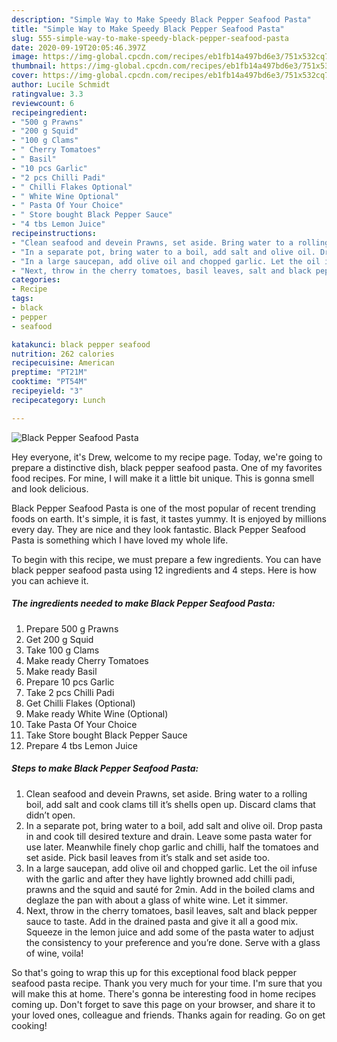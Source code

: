 ```yaml
---
description: "Simple Way to Make Speedy Black Pepper Seafood Pasta"
title: "Simple Way to Make Speedy Black Pepper Seafood Pasta"
slug: 555-simple-way-to-make-speedy-black-pepper-seafood-pasta
date: 2020-09-19T20:05:46.397Z
image: https://img-global.cpcdn.com/recipes/eb1fb14a497bd6e3/751x532cq70/black-pepper-seafood-pasta-recipe-main-photo.jpg
thumbnail: https://img-global.cpcdn.com/recipes/eb1fb14a497bd6e3/751x532cq70/black-pepper-seafood-pasta-recipe-main-photo.jpg
cover: https://img-global.cpcdn.com/recipes/eb1fb14a497bd6e3/751x532cq70/black-pepper-seafood-pasta-recipe-main-photo.jpg
author: Lucile Schmidt
ratingvalue: 3.3
reviewcount: 6
recipeingredient:
- "500 g Prawns"
- "200 g Squid"
- "100 g Clams"
- " Cherry Tomatoes"
- " Basil"
- "10 pcs Garlic"
- "2 pcs Chilli Padi"
- " Chilli Flakes Optional"
- " White Wine Optional"
- " Pasta Of Your Choice"
- " Store bought Black Pepper Sauce"
- "4 tbs Lemon Juice"
recipeinstructions:
- "Clean seafood and devein Prawns, set aside. Bring water to a rolling boil, add salt and cook clams till it’s shells open up. Discard clams that didn’t open."
- "In a separate pot, bring water to a boil, add salt and olive oil. Drop pasta in and cook till desired texture and drain. Leave some pasta water for use later. Meanwhile finely chop garlic and chilli, half the tomatoes and set aside. Pick basil leaves from it’s stalk and set aside too."
- "In a large saucepan, add olive oil and chopped garlic. Let the oil infuse with the garlic and after they have lightly browned add chilli padi, prawns and the squid and sauté for 2min. Add in the boiled clams and deglaze the pan with about a glass of white wine. Let it simmer."
- "Next, throw in the cherry tomatoes, basil leaves, salt and black pepper sauce to taste. Add in the drained pasta and give it all a good mix. Squeeze in the lemon juice and add some of the pasta water to adjust the consistency to your preference and you’re done. Serve with a glass of wine, voila!"
categories:
- Recipe
tags:
- black
- pepper
- seafood

katakunci: black pepper seafood 
nutrition: 262 calories
recipecuisine: American
preptime: "PT21M"
cooktime: "PT54M"
recipeyield: "3"
recipecategory: Lunch

---
```



![Black Pepper Seafood Pasta](https://img-global.cpcdn.com/recipes/eb1fb14a497bd6e3/751x532cq70/black-pepper-seafood-pasta-recipe-main-photo.jpg)

Hey everyone, it's Drew, welcome to my recipe page. Today, we're going to prepare a distinctive dish, black pepper seafood pasta. One of my favorites food recipes. For mine, I will make it a little bit unique. This is gonna smell and look delicious.



Black Pepper Seafood Pasta is one of the most popular of recent trending foods on earth. It's simple, it is fast, it tastes yummy. It is enjoyed by millions every day. They are nice and they look fantastic. Black Pepper Seafood Pasta is something which I have loved my whole life.


To begin with this recipe, we must prepare a few ingredients. You can have black pepper seafood pasta using 12 ingredients and 4 steps. Here is how you can achieve it.

<!--inarticleads1-->

##### The ingredients needed to make Black Pepper Seafood Pasta:

1. Prepare 500 g Prawns
1. Get 200 g Squid
1. Take 100 g Clams
1. Make ready  Cherry Tomatoes
1. Make ready  Basil
1. Prepare 10 pcs Garlic
1. Take 2 pcs Chilli Padi
1. Get  Chilli Flakes (Optional)
1. Make ready  White Wine (Optional)
1. Take  Pasta Of Your Choice
1. Take  Store bought Black Pepper Sauce
1. Prepare 4 tbs Lemon Juice




<!--inarticleads2-->

##### Steps to make Black Pepper Seafood Pasta:

1. Clean seafood and devein Prawns, set aside. Bring water to a rolling boil, add salt and cook clams till it’s shells open up. Discard clams that didn’t open.
1. In a separate pot, bring water to a boil, add salt and olive oil. Drop pasta in and cook till desired texture and drain. Leave some pasta water for use later. Meanwhile finely chop garlic and chilli, half the tomatoes and set aside. Pick basil leaves from it’s stalk and set aside too.
1. In a large saucepan, add olive oil and chopped garlic. Let the oil infuse with the garlic and after they have lightly browned add chilli padi, prawns and the squid and sauté for 2min. Add in the boiled clams and deglaze the pan with about a glass of white wine. Let it simmer.
1. Next, throw in the cherry tomatoes, basil leaves, salt and black pepper sauce to taste. Add in the drained pasta and give it all a good mix. Squeeze in the lemon juice and add some of the pasta water to adjust the consistency to your preference and you’re done. Serve with a glass of wine, voila!




So that's going to wrap this up for this exceptional food black pepper seafood pasta recipe. Thank you very much for your time. I'm sure that you will make this at home. There's gonna be interesting food in home recipes coming up. Don't forget to save this page on your browser, and share it to your loved ones, colleague and friends. Thanks again for reading. Go on get cooking!
